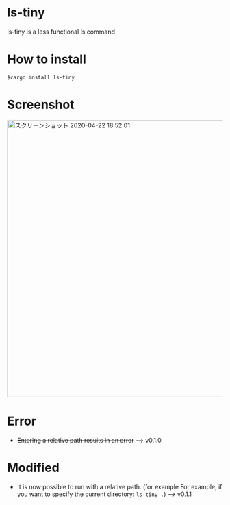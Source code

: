 # ls-tiny
ls-tiny is a less functional ls command

# How to install

`$cargo install ls-tiny`

# Screenshot

<img width="647" alt="スクリーンショット 2020-04-22 18 52 01" src="https://user-images.githubusercontent.com/29950288/79967910-68849100-84ca-11ea-8e03-c2a703a62cb1.png">


# Error
- ~~Entering a relative path results in an error~~ --> v0.1.0 

# Modified
- It is now possible to run with a relative path. (for example For example, if you want to specify the current directory: `ls-tiny .`) --> v0.1.1
